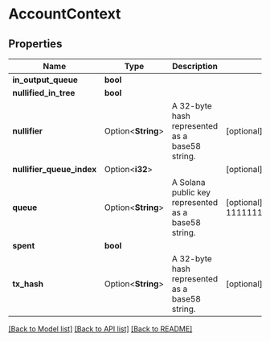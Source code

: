 # AccountContext

## Properties

Name | Type | Description | Notes
------------ | ------------- | ------------- | -------------
**in_output_queue** | **bool** |  | 
**nullified_in_tree** | **bool** |  | 
**nullifier** | Option<**String**> | A 32-byte hash represented as a base58 string. | [optional]
**nullifier_queue_index** | Option<**i32**> |  | [optional][default to 100]
**queue** | Option<**String**> | A Solana public key represented as a base58 string. | [optional][default to 11111112D1oxKts8YPdTJRG5FzxTNpMtWmq8hkVx3]
**spent** | **bool** |  | 
**tx_hash** | Option<**String**> | A 32-byte hash represented as a base58 string. | [optional]

[[Back to Model list]](../README.md#documentation-for-models) [[Back to API list]](../README.md#documentation-for-api-endpoints) [[Back to README]](../README.md)


